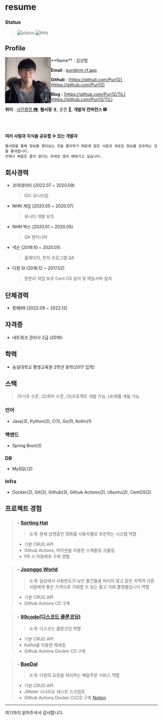 # resume
### Status
> ![status](https://img.shields.io/badge/offer_welcome-brightgreen.svg)
> ![Hits](https://hits.seeyoufarm.com/api/count/incr/badge.svg?url=https://github.com/Puri12/resume&title_bg=%23555555&icon=&icon_color=%23E7E7E7&title=hits&edge_flat=false)


## Profile

[<img align="left" width="30%" src="./images/profile.jpg">]()
<p width="70%">
**Name** : 김상범

**Email** : puri@rm-rf.app

**Github** : [https://github.com/Puri12](https://github.com/Puri12)

**Blog** : [https://github.com/Puri12/TIL](https://github.com/Puri12/TIL)

**취미** : 
[사진촬영 📷](https://www.instagram.com/pyuri_dev), 
**웹서핑** 🏄, 
운전 🚗,
**개발자 컨퍼런스** 🎆
</p>
<br>
<br>


**여러 사람과 지식을 공유할 수 있는 개발자**
```Text
웹서핑을 통해 정보를 찾아보는 것을 좋아하기 때문에 많은 사람과 새로운 정보를 공유하는 것을 좋아합니다.
언제나 배움은 끝이 없다는 자세로 많이 배워가고 싶습니다.
```

## 회사경력

 - 코어데이타 (2022.07 ~ 2020.09)
   > IDC 모니터링

 - NHN 게임 (2020.05 ~ 2020.07)
   > 유니티 개발 보조
   
 - NHN 벅스 (2020.01 ~ 2020.05)
   > QA 엔지니어

 - 넥슨 (2019.10 ~ 2020.01)
   > 홈페이지, 런처 프로그램 QA

 - 다원 SI (2016.12 ~ 2017.02)
   > 망분리 작업 보조
   > Cent OS 설치 및 메일서버 설치
   
   
 ## 단체경력
 
 - 항해99 (2022.09 ~ 2022.12)
 
 
 ## 자격증
 
 - 네트워크 관리사 2급 (2016)
   
 ## 학력
 
  - 숭실대학교 평생교육원 2학년 휴학(2017 입학)
   
   
 ## 스택
 > (1)기초 수준, (2)취미 수준, (3)프로젝트 개발 가능, (4)제품 개발 가능
 
 ### 언어
  - Java(3), Python(2), C(1), Go(1), Kotlin(1)
 
 ### 백엔드
  - Spring Boot(3)
 
 ### DB
  - MySQL(2)
  
 ### Infra
  - Docker(2), Git(3), Github(3), Github Actions(2), Ubuntu(2), CentOS(2)
  
## 프로젝트 경험

> ### - [Sorting Hat](https://github.com/HANGHAE99-Group-04-Study/Sorting_Hat)
>> 소개: 현재 상영중인 영화를 사용자별로 추천하는 시스템
> 역할
> - 기본 CRUD API
> - Github Actions, 파이썬을 이용한 스케줄링 크롤링
> - PR 시 자동배포 구축 경험

> ### - [Joonggo World](https://github.com/99-B-4/joonggo_world)
>> 소개: 일상에서 사용빈도가 낮은 물건들을 버리지 않고 같은 지역의 다른 사람에게 좋은 가격으로 거래할 수 있는 중고 거래 플랫폼입니다
> 역할
> - 기본 CRUD API
> - Github Actions CD 구축

> ### - [99code(디스코드 클론코딩)](https://github.com/Hanghae99-Clone-99Code/99Code-BE)
>> 소개: 디스코드 클론코딩
> 역할
> - 기본 CRUD API
> - Kafka를 이용한 메세징
> - Github Actions Docker CD 구축
  
> ### - [BaeDal](https://github.com/baedal-project/baedal)
>> 소개: 다량의 요청을 처리하는 배달주문 서비스
> 역할
> - 기본 CRUD API
> - JMeter 시나리오 테스트 스크립트
> - Github Actions Docker CI/CD 구축
> [Notion](https://subsequent-count-aeb.notion.site/0e52d004da0941d4991f244c1218a8d6)

---

여기까지 읽어주셔서 감사합니다.
